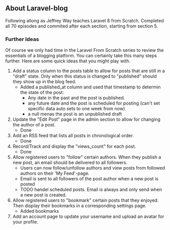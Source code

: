 ## About Laravel-blog

Following allong as Jeffrey Way teaches Laravel 8 from Scratch. Completed all 70 
episodes and commited after each section, starting from section 5.

### Further Ideas
Of course we only had time in the Laravel From Scratch series to review the essentials of a blogging platform. You can certainly take this many steps further. Here are some quick ideas that you might play with.

1. Add a status column to the posts table to allow for posts that are still in a "draft" state. Only when this status is changed to "published" should they show up in the blog feed.
    - Added a published_at column and used that timestamp to determin the state of the post:
        - Any date in the past and the post is published.
        - any future date and the post is scheduled for posting (can't set specific data auto sets to one week from now)
        - a null menas the post is an unpublished draft
2. Update the "Edit Post" page in the admin section to allow for changing the author of a post.
    - Done
3. Add an RSS feed that lists all posts in chronological order.
    - Done
4. Record/Track and display the "views_count" for each post.
    - Done
5. Allow registered users to "follow" certain authors. When they publish a new post, an email should be delivered to all followers.
    - Users can now follow/unfollow authors and view posts from followed authors on their 'My Feed'-page.
    - Email is sent to all followers of the post author when a new post is posted
    - TODO handel scheduled posts. Email is always and only send when a new post is created.
6. Allow registered users to "bookmark" certain posts that they enjoyed. Then display their bookmarks in a corresponding settings page.
    - Added bookmarks
7. Add an account page to update your username and upload an avatar for your profile.
